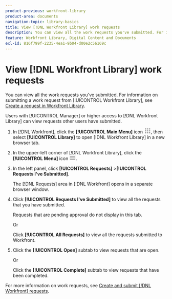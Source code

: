```yaml
---
product-previous: workfront-library
product-area: documents
navigation-topic: library-basics
title: View [!DNL Workfront Library] work requests
description: You can view all the work requests you've submitted. For information on submitting a work request from Workfront Library, see Create a request in Workfront Library.
feature: Workfront Library, Digital Content and Documents
exl-id: 816f799f-2235-4ea1-9b04-d00e2c56169c
---
```

# View [!DNL Workfront Library] work requests

You can view all the work requests you've submitted. For information on submitting a work request from [!UICONTROL Workfront Library], see [Create a request in Workfront Library](../../../workfront-library/content-management/basics/create-a-request-in-wf-library.md).

Users with [!UICONTROL Manager] or higher access to [!DNL Workfront Library] can view requests other users have submitted.

1. In [!DNL Workfront], click the **[!UICONTROL Main Menu]** icon ![](assets/main-menu-icon.png), then select **[!UICONTROL Library]** to open [!DNL Workfront Library] in a new browser tab.
1. In the upper-left corner of [!DNL Workfront Library], click the **[!UICONTROL Menu]** icon ![](assets/library-menu-icon.png).
1. In the left panel, click **[!UICONTROL Requests]** >**[!UICONTROL Requests I've Submitted]**.

   The [!DNL Requests] area in [!DNL Workfront] opens in a separate browser window.

1. Click **[!UICONTROL Requests I've Submitted]** to view all the requests that you have submitted.

   Requests that are pending approval do not display in this tab.

   Or

   Click **[!UICONTROL All Requests]**&nbsp;to view all the requests submitted to Workfront.

1. Click the **[!UICONTROL Open]** subtab to view requests that are open.

   Or

   Click the **[!UICONTROL Complete]** subtab to view requests that have been completed.

For more information on work requests, see [Create and submit [!DNL Workfront] requests](/help/quicksilver/manage-work/requests/create-requests/create-submit-requests.md).
